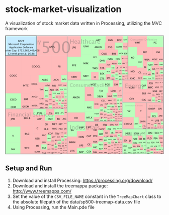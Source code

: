 # stock-market-visualization
A visualization of stock market data written in Processing, utilizing the MVC framework

![View 1](images/view1_treemap.png "View 1 - S&P 500 Treemap")


## Setup and Run

1. Download and install Processing: https://processing.org/download/  
2. Download and install the treemappa package:  http://www.treemappa.com/  
3. Set the value of the `CSV_FILE_NAME` constant in the `TreeMapChart` class to the absolute filepath of the data/sp500-treemap-data.csv file  
4. Using Processing, run the Main.pde file  


